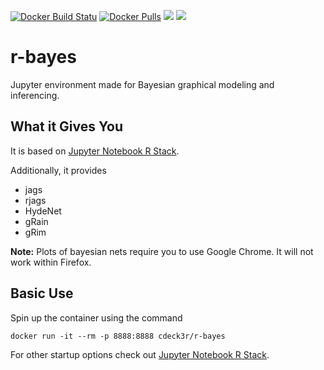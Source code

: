 [![Docker Build Statu](https://img.shields.io/docker/build/cdeck3r/r-bayes.svg)](https://hub.docker.com/r/cdeck3r/r-bayes/) [![Docker Pulls](https://img.shields.io/docker/pulls/cdeck3r/r-bayes.svg)](https://hub.docker.com/r/cdeck3r/r-bayes/) [![](https://images.microbadger.com/badges/image/cdeck3r/r-bayes.svg)](https://hub.docker.com/r/cdeck3r/r-bayes/) [![](https://images.microbadger.com/badges/version/cdeck3r/r-bayes.svg)](https://hub.docker.com/r/cdeck3r/r-bayes/)

# r-bayes
Jupyter environment made for Bayesian graphical modeling and inferencing.

## What it Gives You
It is based on [Jupyter Notebook R Stack](https://github.com/jupyter/docker-stacks/tree/master/r-notebook). 

Additionally, it provides

* jags
* rjags
* HydeNet
* gRain
* gRim


**Note:** Plots of bayesian nets require you to use Google Chrome. It will not work within Firefox.

## Basic Use

Spin up the container using the command

```
docker run -it --rm -p 8888:8888 cdeck3r/r-bayes
```

For other startup options check out [Jupyter Notebook R Stack](https://github.com/jupyter/docker-stacks/tree/master/r-notebook). 
